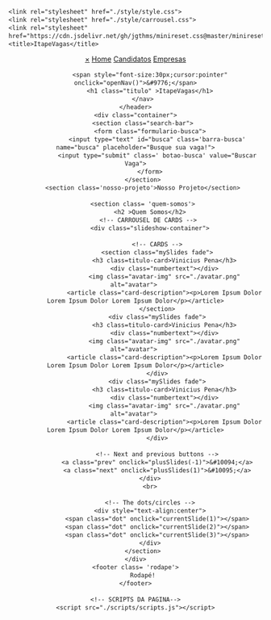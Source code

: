 <!doctype html>
<html lang="pt-BR">
  <head>
    <!-- Required meta tags -->
    <meta charset="utf-8">
    <meta name="viewport" content="width=device-width, initial-scale=1, shrink-to-fit=no">
   <!-- CSS da Página-->
    
    <link rel="stylesheet" href="./style/style.css">
    <link rel="stylesheet" href="./style/carrousel.css">
    <link rel="stylesheet" href="https://cdn.jsdelivr.net/gh/jgthms/minireset.css@master/minireset.min.css">
    <title>ItapeVagas</title>
</head>
  <body>
    <header> 
        <nav class="menu">
            <div id="mySidenav" class="sidenav">
                <a href="javascript:void(0)" class="closebtn" onclick="closeNav()">&times;</a>
                <a href="#">Home</a>
                <a href="#">Candidatos</a>
                <a href="#">Empresas</a>
            </div>
            
            <span style="font-size:30px;cursor:pointer" onclick="openNav()">&#9776;</span>
            <h1 class="titulo" >ItapeVagas</h1>
        </nav>
    </header>
    <div class="container">
        <section class="search-bar">
            <form class="formulario-busca">
                <input type="text" id="busca" class='barra-busca' name="busca" placeholder="Busque sua vaga!">
                <input type="submit" class=' botao-busca' value="Buscar Vaga">
            </form>
        </section>
        <section class='nosso-projeto'>Nosso Projeto</section>
        
        <section class= 'quem-somos'>
            <h2 >Quem Somos</h2>
           <!-- CARROUSEL DE CARDS -->
            <div class="slideshow-container">

                <!-- CARDS -->
                <section class="mySlides fade">
                    <h3 class=titulo-card>Vinicius Pena</h3>
                    <div class="numbertext"></div>
                    <img class="avatar-img" src="./avatar.png" alt="avatar"> 
                    <article class="card-description"><p>Lorem Ipsum Dolor Lorem Ipsum Dolor Lorem Ipsum Dolor</p></article>
                </section>
                <div class="mySlides fade">
                    <h3 class=titulo-card>Vinicius Pena</h3>
                    <div class="numbertext"></div>
                    <img class="avatar-img" src="./avatar.png" alt="avatar"> 
                    <article class="card-description"><p>Lorem Ipsum Dolor Lorem Ipsum Dolor Lorem Ipsum Dolor</p></article>
                </div>
                <div class="mySlides fade">
                    <h3 class=titulo-card>Vinicius Pena</h3>
                    <div class="numbertext"></div>
                    <img class="avatar-img" src="./avatar.png" alt="avatar"> 
                    <article class="card-description"><p>Lorem Ipsum Dolor Lorem Ipsum Dolor Lorem Ipsum Dolor</p></article>
                </div>

                <!-- Next and previous buttons -->
                <a class="prev" onclick="plusSlides(-1)">&#10094;</a>
                <a class="next" onclick="plusSlides(1)">&#10095;</a>
            </div>
            <br>
            
            <!-- The dots/circles -->
            <div style="text-align:center">
                <span class="dot" onclick="currentSlide(1)"></span>
                <span class="dot" onclick="currentSlide(2)"></span>
                <span class="dot" onclick="currentSlide(3)"></span>
            </div>
        </section>
    </div>
    <footer class= 'rodape'>
        Rodapé!
    </footer>

    <!-- SCRIPTS DA PAGINA-->
    <script src="./scripts/scripts.js"></script>
   
</body>
</html>